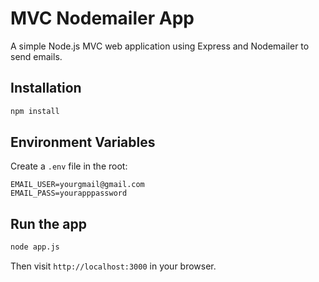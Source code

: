 # MVC Nodemailer App

A simple Node.js MVC web application using Express and Nodemailer to send emails.

## Installation

```bash
npm install
```

## Environment Variables

Create a `.env` file in the root:

```env
EMAIL_USER=yourgmail@gmail.com
EMAIL_PASS=yourapppassword
```

## Run the app

```bash
node app.js
```

Then visit `http://localhost:3000` in your browser.